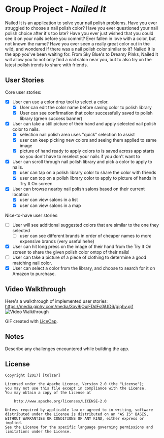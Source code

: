 # Group Project - *Nailed It*

Nailed It is an application to solve your nail polish problems. Have you ever struggled to choose a nail polish color? Have you ever questioned your nail polish choice after it's too late? Have you ever just wished that you could see it on your nails before you commit? Ever fallen in love with a color, but not known the name? Have you ever seen a really great color out in the wild, and wondered if there was a nail polish color similar to it? Nailed It is the app you've been waiting for. From Sky Blue's to Dreamy Pinks, Nailed It will allow you to not only find a nail salon near you, but to also try on the latest polish trends to share with friends.

## User Stories

Core user stories:

- [x] User can use a color drop tool to select a color.
    - [x] User can edit the color name before saving color to polish library
    - [x] User can see confirmation that color successfully saved to polish library (green success banner)
- [x] User can take a still picture of their hand and apply selected
  nail polish color to nails.
    - [x] selection nail polish area uses "quick" selection to assist
    - [x] user can keep picking new colors and seeing them applied to same image
    - [x] picture of hand ready to apply colors to is saved across app starts so you don't have to reselect your nails if you don't want to
- [x] User can scroll through nail polish library and pick a color to
  apply to nails.
    - [x] user can tap on a polish library color to share the color with friends
    - [x] user can top on a polish library color to apply to picture of hands in Try It On screen
- [x] User can browse nearby nail polish salons based on their current
  location
    - [x] user can view salons in a list
    - [x] user can view salons in a map

Nice-to-have user stories:
- [ ] User will see additional suggested colors that are similar to the
  one they selected
   - [ ] user can see different brands in order of cheaper names to more expensive brands (very useful hehe)
- [x] User can hit long press on the image of their hand from the Try It On screen to share the given polish color ontop of
  their nails!
- [ ] User can take a picture of a piece of clothing to determine a good
  matching nail color.
- [X] User can select a color from the library, and choose to search for
  it on Amazon to purchase.

## Video Walkthrough

Here's a walkthrough of implemented user stories:
https://media.giphy.com/media/3ov9jOujFDdFs0jUD6/giphy.gif
<img src='https://media.giphy.com/media/3ov9jOujFDdFs0jUD6/giphy.gif' title='Video Walkthrough' width='' alt='Video Walkthrough' />

GIF created with [LiceCap](http://www.cockos.com/licecap/).

## Notes

Describe any challenges encountered while building the app.

## License

    Copyright [2017] [tolzar]

    Licensed under the Apache License, Version 2.0 (the "License");
    you may not use this file except in compliance with the License.
    You may obtain a copy of the License at

        http://www.apache.org/licenses/LICENSE-2.0

    Unless required by applicable law or agreed to in writing, software
    distributed under the License is distributed on an "AS IS" BASIS,
    WITHOUT WARRANTIES OR CONDITIONS OF ANY KIND, either express or implied.
    See the License for the specific language governing permissions and
    limitations under the License.
